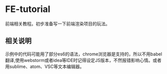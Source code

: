 # FE-tutorial
前端相关教程。初步准备写一下前端渲染项目的玩法。

## 相关说明

示例中的代码可能用了部分es6的语法，chrome浏览器是支持的，所以不用babel翻译,使用webstorm或者idea等IDE时记得设定JS版本，不然报错影响心情。或者用sublime、atom、VSC等文本编辑器。